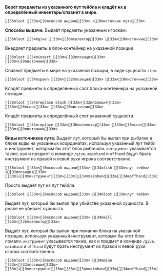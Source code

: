 **Берёт предметы из указанного лут тейбла и кладёт их в определённый инвентарь/спавнит в мире.**
```ansi
[35mloot [33m<[0mспособ выдачи[33m> <[0mисточник лута[33m>
```
**Способы выдачи:**
Выдаёт предметы указанным игрокам.
```ansi
[35mloot [34mgive [33m<[36mселектор[33m> [33m<[0mисточник[33m>
```
Внедряет предметы в блок-контейнер на указанной позиции.
```ansi
[35mloot [34minsert [33m<[32mпозиция[33m> [33m<[0mисточник[33m>
```
Спавнит предметы в мире на указанной позиции, в виде сущности `item`.
```ansi
[35mloot [34mspawn [33m<[32mпозиция[33m> [33m<[0mисточник[33m>
```
Кладёт предметы в определённый слот блока-контейнера на указанной позиции.
```ansi
[35mloot [34mreplace block [33m<[32mпозиция[33m> [33m<[0mслот[33m> [33m<[0mисточник[33m>
```
Кладёт предметы в определённый слот указанной сущности.
```ansi
[35mloot [34mreplace [33m<[36mселектор[33m> [33m<[0mслот[33m> [33m<[0mисточник[33m>
```
**Виды источников лута:**
Выдаёт лут, который бы выпал при рыбалке в блоке воды на указанных координатах, используя указанный лут тейбл и инструмент, которым бы этот блок рыбачили. `инструмент` указывается также, как и предмет в команде `/give`. `mainhand` и `offhand` будут брать инструмент из правой и левой руки игрока соответственно.
```ansi
[35mloot [33m<[0mспособ выдачи[33m> [34mfish [33m<лут тейбл> <[32mпозиция[33m> [33m[<[0mинструмент[33m>[33m|[34mmainhand[33m|[34moffhand[33m]
```
Просто выдаёт лут из лут тейбла.
```ansi
[35mloot [33m<[0mспособ выдачи[33m> [34mloot [33m<лут тейбл>
```
Выдаёт лут, который бы выпал при убийстве указанной сущности. В реале не убивает сущность.
```ansi
[35mloot [33m<[0mспособ выдачи[33m> [34mkill [33m<[36mселектор[33m>
```
Выдаёт лут, который бы выпал при ломании блока на указанной позиции, используя указанный инструмент, которым бы этот блок ломали. `инструмент` указывается также, как и предмет в команде `/give`. `mainhand` и `offhand` будут брать инструмент из правой и левой руки игрока соответственно.
```ansi
[35mloot [33m<[0mспособ выдачи[33m> [34mmine [33m<[32mпозиция[33m> [33m[<[0mинструмент[33m>[33m|[34mmainhand[33m|[34moffhand[33m]
```